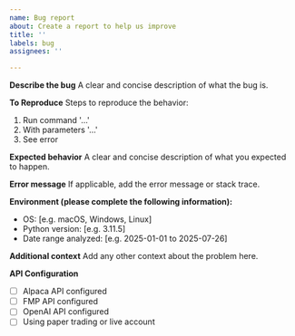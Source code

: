 ```yaml
---
name: Bug report
about: Create a report to help us improve
title: ''
labels: bug
assignees: ''

---
```


**Describe the bug**
A clear and concise description of what the bug is.

**To Reproduce**
Steps to reproduce the behavior:
1. Run command '...'
2. With parameters '...'
3. See error

**Expected behavior**
A clear and concise description of what you expected to happen.

**Error message**
If applicable, add the error message or stack trace.

**Environment (please complete the following information):**
 - OS: [e.g. macOS, Windows, Linux]
 - Python version: [e.g. 3.11.5]
 - Date range analyzed: [e.g. 2025-01-01 to 2025-07-26]

**Additional context**
Add any other context about the problem here.

**API Configuration**
- [ ] Alpaca API configured
- [ ] FMP API configured
- [ ] OpenAI API configured
- [ ] Using paper trading or live account